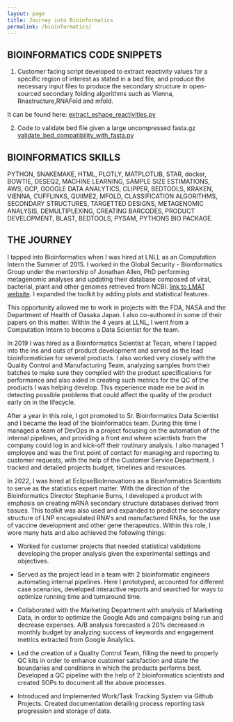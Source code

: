 ```yaml
---
layout: page
title: Journey into Bioinformatics
permalink: /bioinformatics/
---
```

## BIOINFORMATICS CODE SNIPPETS

1. Customer facing script developed to extract reactivity values for a specific region of interest as stated in a bed file, and produce the necessary input files to produce the secondary structure in open-sourced secondary folding algorithms such as Vienna, Rnastructure,RNAFold and mfold.

It can be found here: [extract_eshape_reactivities.py](https://github.com/dlebron12/eSHAPE_customer_toolkit/blob/01cd32a5db4c9e8a298b442b7bc4f5eba176f5be/eSHAPE/extract_eshape_reactivities.py)

2. Code to validate bed file given a large uncompressed fasta.gz [validate_bed_compatibility_with_fasta.py](https://github.com/dlebron12/Bioinf-Data_Mining/blob/6bae3a7c8612e5f9f54a812f6e6c433f82c0eea2/validate_bed_compatibility_with_fasta.py)


## BIOINFORMATICS SKILLS 

PYTHON, SNAKEMAKE, HTML, PLOTLY, MATPLOTLIB, STAR, docker, BOWTIE, DESEQ2, MACHINE LEARNING, SAMPLE SIZE ESTIMATIONS, AWS, GCP, GOOGLE DATA ANALYTICS, CLIPPER, BEDTOOLS, KRAKEN, VIENNA, CUFFLINKS, QUIIME2, MFOLD, CLASSIFICATION ALGORITHMS, SECONDARY STRUCTURES, TARGETTED DESIGNS, METAGENOMIC ANALYSIS, DEMULTIPLEXING, CREATING BARCODES, PRODUCT DEVELOPMENT, BLAST, BEDTOOLS, PYSAM, PYTHONS BIO PACKAGE. 


## THE JOURNEY

I tapped into Bioinformatics when I was hired at LNLL as an Computation Intern the Summer of 2015.  I worked in the Global Security - Bioinformatics Group under the mentorship of Jonathan Allen, PhD performing metagenomic analyses and updating their database composed of viral, bacterial, plant and other genomes retrieved from NCBI.  [link to LMAT website](https://computing.llnl.gov/projects/livermore-metagenomics-analysis-toolkit). I expanded the toolkit by adding plots and statistical features. 

This opportunity allowed me to work in projects with the FDA, NASA and the Department of Health of Oasaka Japan.  I also co-authored in some of their papers on this matter.  Within the 4 years at LLNL, I went from a Computation Intern to become a Data Scientist for the team.

In 2019 I was hired as a Bioinformatics Scientist at Tecan, where I tapped into the ins and outs of product development and served as the lead bioinformatician for several products.  I also worked very closely with the Quality Control and Manufacturing Team, analyzing samples from their batches to make sure they complied with the product specifications for performance and also aided in creating such metrics for the QC of the products I was helping develop.  This experience made me be avid in detecting possible problems that could affect the quality of the product early on in the lifecycle. 

After a year in this role, I got promoted to Sr. Bioinformatics Data Scientist and I became the lead of the bioinformatics team.  During this time I managed a team of DevOps in a project focusing on the automation of the internal pipelines, and providing a front end where scientists from the company could log in and kick-off their routinary analysis.  I also managed 1 employee and was the first point of contact for managing and reporting to customer requests, with the help of the Customer Service Department. I tracked and detailed projects budget, timelines and resources. 

In 2022, I was hired at EclipseBioInnovations as a Bioinformatics Scientists to serve as the statistics expert matter.  With the direction of the Bioinformatics Director Stephanie Burns, I developed a product with emphasis on creating mRNA secondary structure databases derived from tissues.  This toolkit was also used and expanded to predict the secondary structure of LNP encapsulated RNA's and manufactured RNAs, for the use of vaccine development and other gene therapeutics.  Within this role, I wore many hats and also achieved the following things:

- Worked for customer projects that needed statistical validations developing the proper analysis given the experimental settings and objectives.

- Served as the project lead in a team with 2 bioinformatic engineers automating internal pipelines.  Here I prototyped, accounted for different case scenarios, developed interactive reports and searched for ways to optimize running time and turnaround time. 

- Collaborated with the Marketing Department with analysis of Marketing Data, in order to optimize the Google Ads and campaigns being run and decrease expenses.  A/B analysis forecasted a 20% decreased in monthly budget by analyzing success of keywords and engagement metrics extracted from Google Analytics. 

- Led the creation of a Quality Control Team, filling the need to properly QC kits in order to enhance customer satisfaction and state the boundaries and conditions in which the products performs best. Developed a QC pipeline with the help of 2 bioinformatics scientists and created SOPs to document all the above processes. 

- Introduced and Implemented Work/Task Tracking System via Github Projects.  Created documentation detailing process reporting task progression and storage of data. 
